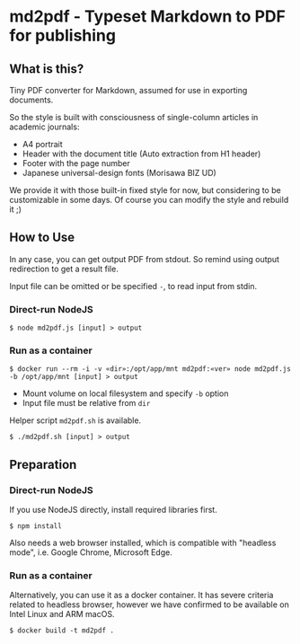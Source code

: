 md2pdf - Typeset Markdown to PDF for publishing
===============================================

What is this?
-------------

Tiny PDF converter for Markdown, assumed for use in exporting documents.

So the style is built with consciousness of single-column articles in academic journals:

* A4 portrait
* Header with the document title (Auto extraction from H1 header)
* Footer with the page number
* Japanese universal-design fonts (Morisawa BIZ UD)

We provide it with those built-in fixed style for now, but considering to be customizable in some days.
Of course you can modify the style and rebuild it ;)

How to Use
----------

In any case, you can get output PDF from stdout.
So remind using output redirection to get a result file.

Input file can be omitted or be specified `-`, to read input from stdin.

### Direct-run NodeJS

```console
$ node md2pdf.js [input] > output
```

### Run as a container

```console
$ docker run --rm -i -v «dir»:/opt/app/mnt md2pdf:«ver» node md2pdf.js -b /opt/app/mnt [input] > output
```

* Mount volume on local filesystem and specify `-b` option
* Input file must be relative from `dir`

Helper script `md2pdf.sh` is available.

```console
$ ./md2pdf.sh [input] > output
```

Preparation
-----------

### Direct-run NodeJS

If you use NodeJS directly, install required libraries first.

```console
$ npm install
```

Also needs a web browser installed, which is compatible with "headless mode",
i.e. Google Chrome, Microsoft Edge.

### Run as a container

Alternatively, you can use it as a docker container.
It has severe criteria related to headless browser, however we have confirmed to be available on Intel Linux and ARM macOS.

```console
$ docker build -t md2pdf .
```

